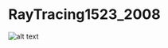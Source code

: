 # RayTracing1523_2008
![alt text]([https://github.com/dotz600/RayTracing1523_2008/assets/116568493/f650ad28-307c-4847-9b0b-467b63b91562](https://github.com/dotz600/RayTracing1523_2008/blob/master/images/itur-lights.png)https://github.com/dotz600/RayTracing1523_2008/blob/master/images/itur-lights.png)
